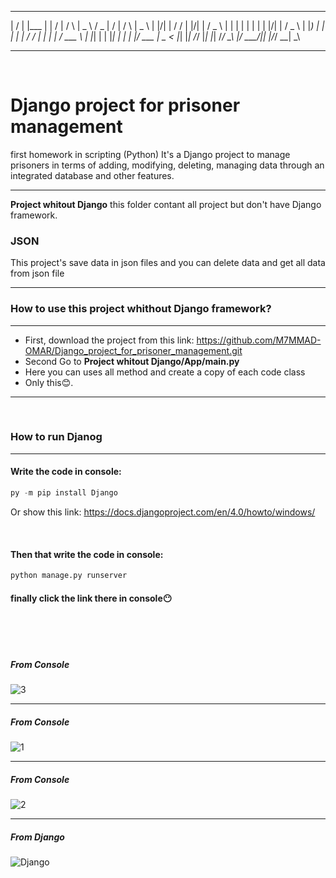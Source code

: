 
 __  __   _____   __  __      _      ____       ___  __  __    _    ____  
|  \/  | |___  | |  \/  |    / \    |  _ \     / _ \|  \/  |  / \  |  _ \ 
| |\/| |    / /  | |\/| |   / _ \   | | | |   | | | | |\/| | / _ \ | |_) |
| |  | |   / /   | |  | |  / ___ \  | |_| |   | |_| | |  | |/ ___ \|  _ < 
|_|  |_|  /_/    |_|  |_| /_/   \_\ |____/     \___/|_|  |_/_/   \_\_| \_\
 
<hr>
<br>

# Django project for prisoner management
first homework in scripting (Python) It's a Django project to manage prisoners in terms of adding, modifying, deleting, managing data through an integrated database and other features.

<hr>

**Project whitout Django**  this folder contant all project but don't have Django framework.

### JSON
This project's save data in json files and you can delete data and get all data from json file 


<hr>

### **How to use this project whithout Django framework?**

<hr>

  * First, download the project from this link: https://github.com/M7MMAD-OMAR/Django_project_for_prisoner_management.git
  * Second Go to **Project whitout Django/App/main.py**
  * Here you can uses all method and create a copy of each code class
  * Only this😊.

<hr>

<br>

### **How to run Djanog**

<hr>

#### Write the code in console:

```python
py -m pip install Django
```

Or show this link: https://docs.djangoproject.com/en/4.0/howto/windows/

<br>


#### Then that write the code in console:

```python
python manage.py runserver
```

#### finally click the link there in console😶

<br>

<br>

<br>

##### From Console
![3](https://user-images.githubusercontent.com/73592103/177883163-3c39ba17-90cc-4a0e-9adc-8f19537fcb8f.png)

<hr>

##### From Console
![1](https://user-images.githubusercontent.com/73592103/177883167-7524387e-b060-4947-adf0-ad13bc781516.png)

<hr>

##### From Console
![2](https://user-images.githubusercontent.com/73592103/177883170-3b4ed166-0159-4461-b977-52afe19cc035.png)

<hr>

##### From Django
![Django](https://user-images.githubusercontent.com/73592103/177883876-242e8b58-3f1d-4ddf-ac34-aea1dbe6d3d8.png)
